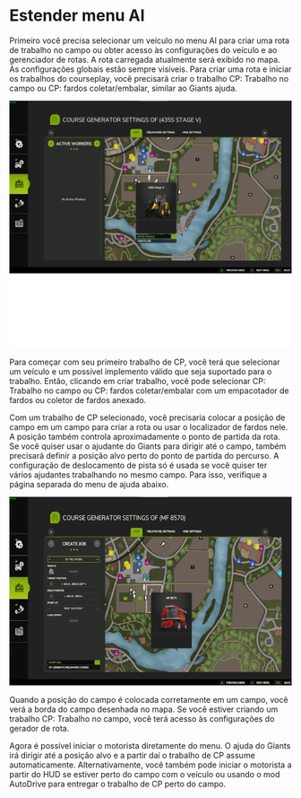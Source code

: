 # Estender menu AI


Primeiro você precisa selecionar um veículo no menu AI para criar uma rota de trabalho no campo ou obter acesso às configurações do veículo e ao gerenciador de rotas.
A rota carregada atualmente será exibido no mapa.
As configurações globais estão sempre visíveis.
Para criar uma rota e iniciar os trabalhos do courseplay, você precisará criar o trabalho CP: Trabalho no campo ou CP: fardos coletar/embalar, similar ao Giants ajuda.


![Image](assets/images/startjobmenuhelp_0_0_1024_895.png)


Para começar com seu primeiro trabalho de CP, você terá que selecionar um veículo e um possível implemento válido que seja suportado para o trabalho.
Então, clicando em criar trabalho, você pode selecionar CP: Trabalho no campo ou CP: fardos coletar/embalar
com um empacotador de fardos ou coletor de fardos anexado.



Com um trabalho de CP selecionado, você precisaria colocar a posição de campo em um campo para criar a rota ou usar o localizador de fardos nele.
A posição também controla aproximadamente o ponto de partida da rota.
Se você quiser usar o ajudante do Giants para dirigir até o campo, também precisará definir a posição alvo perto do ponto de partida do percurso.
A configuração de deslocamento de pista só é usada se você quiser ter vários ajudantes trabalhando no mesmo campo. Para isso, verifique a página separada do menu de ajuda abaixo.


![Image](assets/images/readyjobmenuhelp_0_0_765_510.png)


Quando a posição do campo é colocada corretamente em um campo, você verá a borda do campo desenhada no mapa.
Se você estiver criando um trabalho CP: Trabalho no campo, você terá acesso às configurações do gerador de rota. 



Agora é possível iniciar o motorista diretamente do menu. O ajuda do Giants irá dirigir até a posição alvo e a partir daí o trabalho de CP assume automaticamente.
Alternativamente, você também pode iniciar o motorista a partir do HUD se estiver perto do campo com o veículo ou usando o mod AutoDrive para entregar o trabalho de CP perto do campo.


